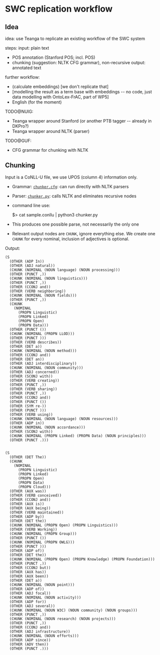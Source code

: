 # SWC replication workflow

## Idea

idea: use Teanga to replicate an existing workflow of the SWC system

steps:
input: plain text
- POS annotation (Stanford POS; incl. POS)
- chunking (suggestion: NLTK CFG grammar), non-recursive
output: annotated text

further workflow:
- (calculate embeddings) [we don't replicate that]
- [modelling the result as a term base with embeddings -- no code, just data modelling with OntoLex-FrAC, part of WP5]
- English (for the moment)

TODO@NUIG:
- Teanga wrapper around Stanford (or another PTB tagger -- already in DKPro?)
- Teanga wrapper around NLTK (parser)

TODO@GUF:
- CFG grammar for chunking with NLTK

## Chunking

Input is a CoNLL-U file, we use UPOS (column 4) information only.

- Grammar: [`chunker.cfg`](chunker.cfg): can run directly with NLTK parsers
- Parser: [`chunker.py`](chunker.py): calls NLTK and eliminates recursive nodes
- command line use:

    $> cat sample.conllu | python3 chunker.py

- This produces one possible parse, not necessarily the only one
- Relevant output nodes are `CHUNK`, ignore everything else. We create one `CHUNK` for every nominal, inclusion of adjectives is optional.

Output:

    (S
      (OTHER (ADP In))
      (OTHER (ADJ natural))
      (CHUNK (NOMINAL (NOUN language) (NOUN processing)))
      (OTHER (PUNCT ,))
      (CHUNK (NOMINAL (NOUN linguistics)))
      (OTHER (PUNCT ,))
      (OTHER (CCONJ and))
      (OTHER (VERB neighboring))
      (CHUNK (NOMINAL (NOUN fields)))
      (OTHER (PUNCT ,))
      (CHUNK
        (NOMINAL
          (PROPN Linguistic)
          (PROPN Linked)
          (PROPN Open)
          (PROPN Data)))
      (OTHER (PUNCT ())
      (CHUNK (NOMINAL (PROPN LLOD)))
      (OTHER (PUNCT )))
      (OTHER (VERB describes))
      (OTHER (DET a))
      (CHUNK (NOMINAL (NOUN method)))
      (OTHER (CCONJ and))
      (OTHER (DET an))
      (OTHER (ADJ interdisciplinary))
      (CHUNK (NOMINAL (NOUN community)))
      (OTHER (ADJ concerned))
      (OTHER (SCONJ with))
      (OTHER (VERB creating))
      (OTHER (PUNCT ,))
      (OTHER (VERB sharing))
      (OTHER (PUNCT ,))
      (OTHER (CCONJ and))
      (OTHER (PUNCT ())
      (OTHER (SYM re-))
      (OTHER (PUNCT )))
      (OTHER (VERB using))
      (CHUNK (NOMINAL (NOUN language) (NOUN resources)))
      (OTHER (ADP in))
      (CHUNK (NOMINAL (NOUN accordance)))
      (OTHER (SCONJ with))
      (CHUNK (NOMINAL (PROPN Linked) (PROPN Data) (NOUN principles)))
      (OTHER (PUNCT .)))


    (S
      (OTHER (DET The))
      (CHUNK
        (NOMINAL
          (PROPN Linguistic)
          (PROPN Linked)
          (PROPN Open)
          (PROPN Data)
          (PROPN Cloud)))
      (OTHER (AUX was))
      (OTHER (VERB conceived))
      (OTHER (CCONJ and))
      (OTHER (AUX is))
      (OTHER (AUX being))
      (OTHER (VERB maintained))
      (OTHER (ADP by))
      (OTHER (DET the))
      (CHUNK (NOMINAL (PROPN Open) (PROPN Linguistics)))
      (OTHER (VERB Working))
      (CHUNK (NOMINAL (PROPN Group)))
      (OTHER (PUNCT ())
      (CHUNK (NOMINAL (PROPN OWLG)))
      (OTHER (PUNCT )))
      (OTHER (ADP of))
      (OTHER (DET the))
      (CHUNK (NOMINAL (PROPN Open) (PROPN Knowledge) (PROPN Foundation)))
      (OTHER (PUNCT ,))
      (OTHER (CCONJ but))
      (OTHER (AUX has))
      (OTHER (AUX been))
      (OTHER (DET a))
      (CHUNK (NOMINAL (NOUN point)))
      (OTHER (ADP of))
      (OTHER (ADJ focal))
      (CHUNK (NOMINAL (NOUN activity)))
      (OTHER (ADP for))
      (OTHER (ADJ several))
      (CHUNK (NOMINAL (NOUN W3C) (NOUN community) (NOUN groups)))
      (OTHER (PUNCT ,))
      (CHUNK (NOMINAL (NOUN research) (NOUN projects)))
      (OTHER (PUNCT ,))
      (OTHER (CCONJ and))
      (OTHER (ADJ infrastructure))
      (CHUNK (NOMINAL (NOUN efforts)))
      (OTHER (ADP since))
      (OTHER (ADV then))
      (OTHER (PUNCT .)))
